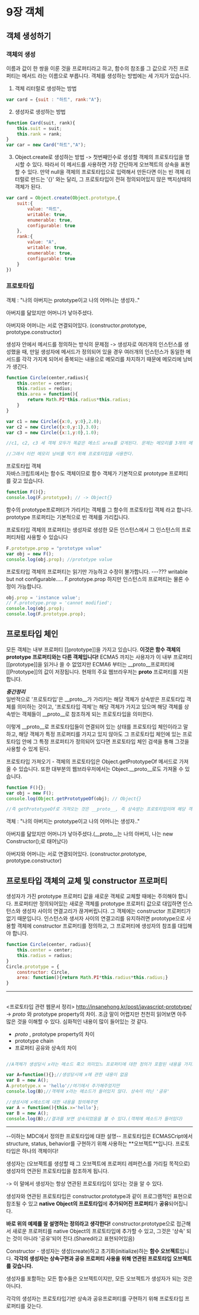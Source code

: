 # 9장 객체

## 객체 생성하기

### 객체의 생성
이름과 값이 한 쌍을 이룬 것을 프로퍼티라고 하고, 함수의 참조를 그 값으로 가진 프로퍼티는 메서드 라는 이름으로 부릅니다. 객체를 생성하는 방법에는 세 가지가 있습니다.

1. 객체 리터럴로 생성하는 방법
```js
var card = {suit : "하트", rank:"A"};
```

2. 생성자로 생성하는 방법
```js
function Card(suit, rank){
    this.suit = suit;
    this.rank = rank;
}
var car = new Card("하트","A");
```

3. Object.create로 생성하는 방법 -> 첫번째인수로 생성할 객체의 프로토타입을 명시할 수 있다. 따라서 이 메서드를 사용하면 가장 간단하게 오브젝트의 상속을 표현할 수 있다. 만약 null을 객체의 프로토타입으로 입력해서 만든다면 이는 빈 객체 리터럴로 만드는 '{}' 와는 달리, 그 프로토타입이 전혀 정의되어있지 않은 백지상태의 객체가 된다. 

```js
var card = Object.create(Object.prototype,{
    suit:{
        value: "하트",
        writable: true,
        enumerable: true,
        configurable: true
    },
    rank:{
        value: "A",
        writable: true,
        enumerable: true,
        configurable: true
    }
})
```

### 프로토타입

객체 : "나의 아버지는 prototype이고 나의 어머니는 생성자.."

아버지를 닮았지만 어머니가 낳아주셨다.

아버지와 어머니는 서로 연결되어있다. (constructor.prototype, prototype.constructor)



생성자 안에서 메서드를 정의하는 방식의 문제점 -> 생성자로 여러개의 인스턴스를 생성했을 때, 만일 생성자에 메서드가 정의되어 있을 경우 여러개의 인스턴스가 동일한 메서드를 각각 가지게 되어서 중복되는 내용으로 메모리를 차지하기 때문에 메모리에 낭비가 생긴다.

```js
function Circle(center,radius){
    this.center = center;
    this.radius = redius;
    this.area = function(){
        return Math.PI*this.radius*this.radius;
    }
}

var c1 = new Circle({x:0, y:0},2.0);
var c2 = new Circle({x:0,y:1},3.0);
var c3 = new Circle({x:1,y:0},1.0);

//c1, c2, c3 세 객체 모두가 똑같은 메소드 area를 갖게된다. 문제는 메모리를 3개의 메소드가 따로따로 먹는다는 것

//그래서 이런 메모리 낭비를 막기 위해 프로토타입을 사용한다.
```
프로토타입 객체<br>
자바스크립트에서는 함수도 객체이므로 함수 객체가 기본적으로 prototype 프로퍼티를 갖고 있습니다.

```js
function F(){};
console.log(F.prototype); // -> Object{}
```

함수의 prototype프로퍼티가 가리키는 객체를 그 함수의 프로토타입 객체 라고 합니다. prototype 프로퍼티는 기본적으로 빈 객체를 가리킵니다.

프로토타입 객체의 프로퍼티는 생성자로 생성한 모든 인스턴스에서 그 인스턴스의 프로퍼티처럼 사용할 수 있습니다

```js
F.prototype.prop = "prototype value"
var obj = new F();
console.log(obj.prop); //prototype value
```

프로토타입 객체의 프로퍼티는 읽기만 가능하고 수정이 불가합니다. ---??? writable but not configurable..... F.prototype.prop
하지만 인스턴스의 프로퍼티는 물론 수정이 가능합니다.

```js
obj.prop = 'instance value';
// F.prototype.prop = 'cannot modified';
console.log(obj.prop);
console.log(F.prototype.prop);
```



## 프로토타입 체인

모든 객체는 내부 프로퍼티 [[prototype]]을 가지고 있습니다. **이것은 함수 객체의 prototype 프로퍼티와는 다른 객체입니다!** ECMA5 까지는 사용자가 이 내부 프로퍼티 [[prototype]]을 읽거나 쓸 수 없었지만 ECMA6 부터는 __proto__프로퍼티에 [[Prototype]]의 값이 저장됩니다. 현재의 주요 웹브라우저는 __proto__ 프로퍼티를 지원합니다.


***중간정리***<br>
일반적으로 '프로토타입'은 __proto__가 가리키는 해당 객체가 상속받은 프로토타입 객체를 의미하는 것이고, '프로토타입 객체'는 해당 객체가 가지고 있으며 해당 객체를 상속받는 객체들이 __proto__로 참조하게 되는 프로토타입을 의미한다.

이렇게 __proto__로 프로토타입들이 연결되어 있는 상태를 프로토타입 체인이라고 말하고, 해당 객체가 특정 프로퍼티를 가지고 있지 않아도 그 프로토타입 체인에 있는 프로토타입 안에 그 특정 프로퍼티가 정의되어 있다면 프로토타입 체인 검색을 통해 그것을 사용할 수 있게 된다.

프로토타입 가져오기 - 객체의 프로토타입은 Object.getPrototypeOf 메서드로 가져올 수 있습니다. 또한 대부분의 웹브라우저에서는 Object.__proto__로도 가져올 수 있습니다.

```js
function F(){};
var obj = new F();
console.log(Object.getPrototypeOf(obj); // Object{}

//즉 getPrototypeOf로 가져오는 것은 __proto__, 즉 상속받는 프로토타입이며 해당 객체의 '프로토타입 객체' 가 아니다.
```

객체 : "나의 아버지는 prototype이고 나의 어머니는 생성자.."

아버지를 닮았지만 어머니가 낳아주셨다.(__proto__는 나의 아버지, 나는 new Constructor();로 태어났다)

아버지와 어머니는 서로 연결되어있다. (constructor.prototype, prototype.constructor)


## 프로토타입 객체의 교체 및 constructor 프로퍼티
생성자가 가진 prototype 프로퍼티 값을 새로운 객체로 교체할 때에는 주의해야 합니다. 프로퍼티만 정의되어있는 새로운 객체를 prototype 프로퍼티 값으로 대입하면 인스턴스와 생성자 사이의 연결고리가 끊겨버립니다. 그 객체에는 constructor 프로퍼티가 없기 때문입니다. 인스턴스와 생서자 사이의 연결고리를 유지하려면 prototype으로 사용할 객체에 constructor 프로퍼티를 정의하고, 그 프로퍼티에 생성자의 참조를 대입해야 합니다.
```js
function Circle(center, radius){
    this.center = center;
    this.radius = radius;
}
Circle.prototype = {
    constructor: Circle,
    area: function(){return Math.PI*this.radius*this.radius;}
}
```


<hr>




##










<프로토타입 관련 웹문서 정리>
http://insanehong.kr/post/javascript-prototype/ -> _proto_ 와 prototype property의 차이. 조금 말이 어렵지만 천천히 읽어보면 아주 많은 것을 이해할 수 있다. 심화적인 내용이 많이 들어있는 것 같다.

- _proto_ , prototype property의 차이
- prototype chain
- 프로퍼티 공유와 상속의 차이
```js

//A객체가 생성당시 x라는 메소드 혹으 의미있느 프로퍼티에 대한 정의가 포함된 내용을 가지고 있다면 이들은 공유가 아닌 상속된다.

var A=function(){};//생성당시에 x에 관한 내용이 없음
var B = new A();
A.prototype.x = 'hello'//여기에서 추가해주었지만
console.log(B);//객체에 x라는 메소드가 들어있지 않다. 상속이 아닌 '공유'

//생성시에 x메소드에 대한 내용을 정의해주면
var A = function(){this.x='hello'};
var B = new A();
console.log(B);//결과를 보면 상속되었음을 볼 수 있다.(객체에 메소드가 들어있다)
```

<hr>
--이하는 MDC에서 정의한 프로토타입에 대한 설명--
프로토타입은 ECMASCript에서 structure, status, behavior를 구현하기 위해 사용하는 **오브젝트**입니다. 프로토타입은 하나의 객체이다!

생성자는 (오브젝트를 생성할 때 그 오브젝트에 프로퍼티 레퍼런스를 가리킬 목적으로) 생성자의 연관된 프로토타입을 참조하게 됩니다. 

-> 이 말에서 생성자는 항상 연관된 프로토타입이 있다는 것을 알 수 있다.

생성자와 연관된 프로토타입은 constructor.prototype과 같이 프로그램적인 표현으로 참조될 수 있고 **native Object의 프로토타입**에 **추가되어진 프로퍼티**가 **공유**되어집니다.

**바로 위의 예제를 잘 설명하는 정의라고 생각한다!** constructor.prototype으로 접근해서 새로운 프로퍼티를 native Object의 프로토타입에 추가할 수 있고, 그것은 '상속' 되는 것이 아니라 '공유'되어 진다.(Shared라고 표현되어있음)

Constructor - 생성자는 생성(create)하고 초기화(initialize)하는 **함수 오브젝트**입니다. **각각의 생성자는 상속구현과 공유 프로퍼티 사용을 위해 연관된 프로토타입 오브젝트를 갖습니다.**


생성자를 포함하는 모든 함수들은 오브젝트이지만, 모든 오브젝트가 생성자가 되는 것은 아니다.

각각의 생성자는 프로토타입기반 상속과 공유프로퍼티를 구현하기 위해 프로토타입 프로퍼티를 갖는다.

